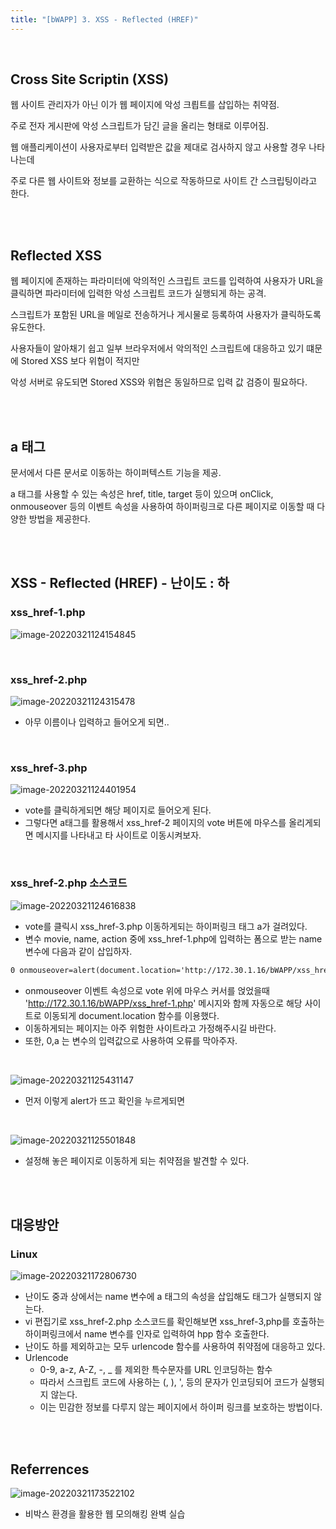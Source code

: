 ```yaml
---
title: "[bWAPP] 3. XSS - Reflected (HREF)"
---
```


<br>

## Cross Site Scriptin (XSS)

웹 사이트 관리자가 아닌 이가 웹 페이지에 악성 크릡트를 삽입하는 취약점.

주로 전자 게시판에 악성 스크립트가 담긴 글을 올리는 형태로 이루어짐.

웹 애플리케이션이 사용자로부터 입력받은 값을 제대로 검사하지 않고 사용할 경우 나타나는데

주로 다른 웹 사이트와 정보를 교환하는 식으로 작동하므로 사이트 간 스크립팅이라고 한다.

<br>

<br>

## Reflected XSS

웹 페이지에 존재하는 파라미터에 악의적인 스크립트 코드를 입력하여 사용자가 URL을 클릭하면 파라미터에 입력한 악성 스크립트 코드가 실행되게 하는 공격.

스크립트가 포함된 URL을 메일로 전송하거나 게시물로 등록하여 사용자가 클릭하도록 유도한다.

사용자들이 알아채기 쉽고 일부 브라우저에서 악의적인 스크립트에 대응하고 있기 떄문에 Stored XSS 보다 위협이 적지만

악성 서버로 유도되면 Stored XSS와 위협은 동일하므로 입력 값 검증이 필요하다.

<br>

<br>

## a 태그

문서에서 다른 문서로 이동하는 하이퍼텍스트 기능을 제공.

a 태그를 사용할 수 있는 속성은 href, title, target 등이 있으며 onClick, onmouseover 등의 이벤트 속성을 사용하여 하이퍼링크로 다른 페이지로 이동할 때 다양한 방법을 제공한다.

<br>

<br>

## XSS - Reflected (HREF) - 난이도 : 하

### xss_href-1.php

![image-20220321124154845](https://raw.githubusercontent.com/EONION-TH3DB/image_repo/main/img/image-20220321124154845.png)

<br>

### xss_href-2.php

![image-20220321124315478](https://raw.githubusercontent.com/EONION-TH3DB/image_repo/main/img/image-20220321124315478.png)

- 아무 이름이나 입력하고 들어오게 되면..

<br>

### xss_href-3.php

![image-20220321124401954](https://raw.githubusercontent.com/EONION-TH3DB/image_repo/main/img/image-20220321124401954.png)

- vote를 클릭하게되면 해당 페이지로 들어오게 된다.
- 그렇다면 a태그를 활용해서 xss_href-2 페이지의 vote 버튼에 마우스를 올리게되면 메시지를 나타내고 타 사이트로 이동시켜보자.

<br>

### xss_href-2.php 소스코드

![image-20220321124616838](https://raw.githubusercontent.com/EONION-TH3DB/image_repo/main/img/image-20220321124616838.png)

- vote를 클릭시 xss_href-3.php 이동하게되는 하이퍼링크 태그 a가 걸려있다.
- 변수 movie, name, action 중에 xss_href-1.php에 입력하는 폼으로 받는 name 변수에 다음과 같이 삽입하자.

```html
0 onmouseover=alert(document.location='http://172.30.1.16/bWAPP/xss_href-1.php') a
```

- onmouseover 이벤트 속성으로 vote 위에 마우스 커서를 얹었을때 'http://172.30.1.16/bWAPP/xss_href-1.php' 메시지와 함께 자동으로 해당 사이트로 이동되게 document.location 함수를 이용했다.
- 이동하게되는 페이지는 아주 위험한 사이트라고 가정해주시길 바란다.
- 또한, 0,a 는 변수의 입력값으로 사용하여 오류를 막아주자.

<br>

![image-20220321125431147](https://raw.githubusercontent.com/EONION-TH3DB/image_repo/main/img/image-20220321125431147.png)

- 먼저 이렇게 alert가 뜨고 확인을 누르게되면

<br>

![image-20220321125501848](https://raw.githubusercontent.com/EONION-TH3DB/image_repo/main/img/image-20220321125501848.png)

- 설정해 놓은 페이지로 이동하게 되는 취약점을 발견할 수 있다.

<br>

<br>

## 대응방안

### Linux

![image-20220321172806730](https://raw.githubusercontent.com/EONION-TH3DB/image_repo/main/img/image-20220321172806730.png)

- 난이도 중과 상에서는 name 변수에 a 태그의 속성을 삽입해도 태그가 실행되지 않는다.
- vi 편집기로 xss_href-2.php 소스코드를 확인해보면 xss_href-3,php를 호출하는 하이퍼링크에서 name 변수를 인자로 입력하여 hpp 함수 호출한다.
- 난이도 하를 제외하고는 모두 urlencode 함수를 사용하여 취약점에 대응하고 있다.
- Urlencode
  - 0-9, a-z, A-Z, -, _ 를 제외한 특수문자를 URL 인코딩하는 함수
  - 따라서 스크립트 코드에 사용하는 (, ), ', 등의 문자가 인코딩되어 코드가 실행되지 않는다.
  - 이는 민감한 정보를 다루지 않는 페이지에서 하이퍼 링크를 보호하는 방법이다.

<BR>

<BR>

## Referrences

![image-20220321173522102](https://raw.githubusercontent.com/EONION-TH3DB/image_repo/main/img/image-20220321173522102.png)

- 비박스 환경을 활용한 웹 모의해킹 완벽 실습
